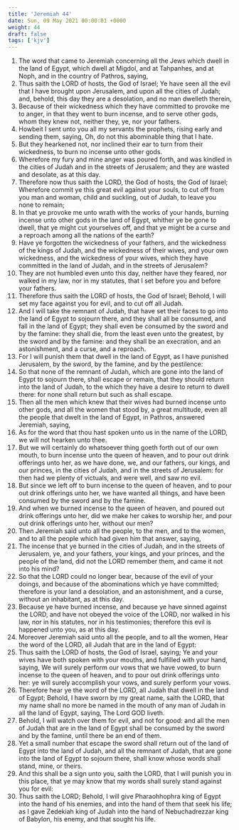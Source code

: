 ```yaml
---
title: 'Jeremiah 44'
date: Sun, 09 May 2021 00:00:01 +0000
weight: 44
draft: false
tags: ['kjv'] 
---
```


1. The word that came to Jeremiah concerning all the Jews which dwell in the land of Egypt, which dwell at Migdol, and at Tahpanhes, and at Noph, and in the country of Pathros, saying,
2. Thus saith the LORD of hosts, the God of Israel; Ye have seen all the evil that I have brought upon Jerusalem, and upon all the cities of Judah; and, behold, this day they are a desolation, and no man dwelleth therein,
3. Because of their wickedness which they have committed to provoke me to anger, in that they went to burn incense, and to serve other gods, whom they knew not, neither they, ye, nor your fathers.
4. Howbeit I sent unto you all my servants the prophets, rising early and sending them, saying, Oh, do not this abominable thing that I hate.
5. But they hearkened not, nor inclined their ear to turn from their wickedness, to burn no incense unto other gods.
6. Wherefore my fury and mine anger was poured forth, and was kindled in the cities of Judah and in the streets of Jerusalem; and they are wasted and desolate, as at this day.
7. Therefore now thus saith the LORD, the God of hosts, the God of Israel; Wherefore commit ye this great evil against your souls, to cut off from you man and woman, child and suckling, out of Judah, to leave you none to remain;
8. In that ye provoke me unto wrath with the works of your hands, burning incense unto other gods in the land of Egypt, whither ye be gone to dwell, that ye might cut yourselves off, and that ye might be a curse and a reproach among all the nations of the earth?
9. Have ye forgotten the wickedness of your fathers, and the wickedness of the kings of Judah, and the wickedness of their wives, and your own wickedness, and the wickedness of your wives, which they have committed in the land of Judah, and in the streets of Jerusalem?
10. They are not humbled even unto this day, neither have they feared, nor walked in my law, nor in my statutes, that I set before you and before your fathers.
11. Therefore thus saith the LORD of hosts, the God of Israel; Behold, I will set my face against you for evil, and to cut off all Judah.
12. And I will take the remnant of Judah, that have set their faces to go into the land of Egypt to sojourn there, and they shall all be consumed, and fall in the land of Egypt; they shall even be consumed by the sword and by the famine: they shall die, from the least even unto the greatest, by the sword and by the famine: and they shall be an execration, and an astonishment, and a curse, and a reproach.
13. For I will punish them that dwell in the land of Egypt, as I have punished Jerusalem, by the sword, by the famine, and by the pestilence:
14. So that none of the remnant of Judah, which are gone into the land of Egypt to sojourn there, shall escape or remain, that they should return into the land of Judah, to the which they have a desire to return to dwell there: for none shall return but such as shall escape.
15. Then all the men which knew that their wives had burned incense unto other gods, and all the women that stood by, a great multitude, even all the people that dwelt in the land of Egypt, in Pathros, answered Jeremiah, saying,
16. As for the word that thou hast spoken unto us in the name of the LORD, we will not hearken unto thee.
17. But we will certainly do whatsoever thing goeth forth out of our own mouth, to burn incense unto the queen of heaven, and to pour out drink offerings unto her, as we have done, we, and our fathers, our kings, and our princes, in the cities of Judah, and in the streets of Jerusalem: for then had we plenty of victuals, and were well, and saw no evil.
18. But since we left off to burn incense to the queen of heaven, and to pour out drink offerings unto her, we have wanted all things, and have been consumed by the sword and by the famine.
19. And when we burned incense to the queen of heaven, and poured out drink offerings unto her, did we make her cakes to worship her, and pour out drink offerings unto her, without our men?
20. Then Jeremiah said unto all the people, to the men, and to the women, and to all the people which had given him that answer, saying,
21. The incense that ye burned in the cities of Judah, and in the streets of Jerusalem, ye, and your fathers, your kings, and your princes, and the people of the land, did not the LORD remember them, and came it not into his mind?
22. So that the LORD could no longer bear, because of the evil of your doings, and because of the abominations which ye have committed; therefore is your land a desolation, and an astonishment, and a curse, without an inhabitant, as at this day.
23. Because ye have burned incense, and because ye have sinned against the LORD, and have not obeyed the voice of the LORD, nor walked in his law, nor in his statutes, nor in his testimonies; therefore this evil is happened unto you, as at this day.
24. Moreover Jeremiah said unto all the people, and to all the women, Hear the word of the LORD, all Judah that are in the land of Egypt:
25. Thus saith the LORD of hosts, the God of Israel, saying; Ye and your wives have both spoken with your mouths, and fulfilled with your hand, saying, We will surely perform our vows that we have vowed, to burn incense to the queen of heaven, and to pour out drink offerings unto her: ye will surely accomplish your vows, and surely perform your vows.
26. Therefore hear ye the word of the LORD, all Judah that dwell in the land of Egypt; Behold, I have sworn by my great name, saith the LORD, that my name shall no more be named in the mouth of any man of Judah in all the land of Egypt, saying, The Lord GOD liveth.
27. Behold, I will watch over them for evil, and not for good: and all the men of Judah that are in the land of Egypt shall be consumed by the sword and by the famine, until there be an end of them.
28. Yet a small number that escape the sword shall return out of the land of Egypt into the land of Judah, and all the remnant of Judah, that are gone into the land of Egypt to sojourn there, shall know whose words shall stand, mine, or theirs.
29. And this shall be a sign unto you, saith the LORD, that I will punish you in this place, that ye may know that my words shall surely stand against you for evil:
30. Thus saith the LORD; Behold, I will give Pharaohhophra king of Egypt into the hand of his enemies, and into the hand of them that seek his life; as I gave Zedekiah king of Judah into the hand of Nebuchadrezzar king of Babylon, his enemy, and that sought his life.
